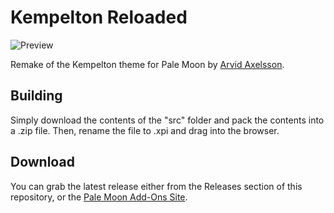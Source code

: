 # Kempelton Reloaded
![Preview](http://i68.tinypic.com/ea189i.png)

Remake of the Kempelton theme for Pale Moon by [Arvid Axelsson](http://arvidaxelsson.se/). 

## Building
Simply download the contents of the "src" folder and pack the contents into a .zip file. Then, rename the file to .xpi and drag into the browser.

## Download
You can grab the latest release either from the Releases section of this repository, or the [Pale Moon Add-Ons Site](https://addons.palemoon.org/themes/complete/kempelton-reloaded/).
